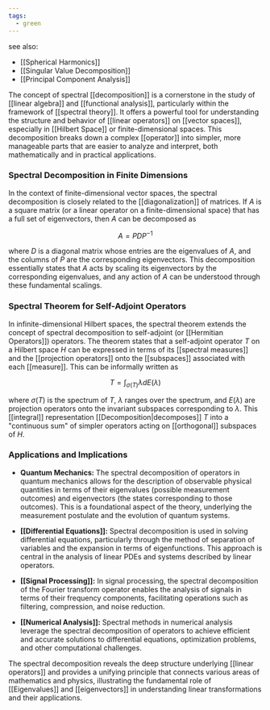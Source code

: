 ```yaml
---
tags:
  - green
---
```


see also:
- [[Spherical Harmonics]]
- [[Singular Value Decomposition]]
- [[Principal Component Analysis]]

The concept of spectral [[decomposition]] is a cornerstone in the study of [[linear algebra]] and [[functional analysis]], particularly within the framework of [[spectral theory]]. It offers a powerful tool for understanding the structure and behavior of [[linear operators]] on [[vector spaces]], especially in [[Hilbert Space]] or finite-dimensional spaces. This decomposition breaks down a complex [[operator]] into simpler, more manageable parts that are easier to analyze and interpret, both mathematically and in practical applications.

### Spectral Decomposition in Finite Dimensions

In the context of finite-dimensional vector spaces, the spectral decomposition is closely related to the [[diagonalization]] of matrices. If $A$ is a square matrix (or a linear operator on a finite-dimensional space) that has a full set of eigenvectors, then $A$ can be decomposed as

$$A = PDP^{-1}$$

where $D$ is a diagonal matrix whose entries are the eigenvalues of $A$, and the columns of $P$ are the corresponding eigenvectors. This decomposition essentially states that $A$ acts by scaling its eigenvectors by the corresponding eigenvalues, and any action of $A$ can be understood through these fundamental scalings.

### Spectral Theorem for Self-Adjoint Operators

In infinite-dimensional Hilbert spaces, the spectral theorem extends the concept of spectral decomposition to self-adjoint (or [[Hermitian Operators]]) operators. The theorem states that a self-adjoint operator $T$ on a Hilbert space $H$ can be expressed in terms of its [[spectral measures]] and the [[projection operators]] onto the [[subspaces]] associated with each [[measure]]. This can be informally written as

$$T = \int_{\sigma(T)} \lambda dE(\lambda)$$

where $\sigma(T)$ is the spectrum of $T$, $\lambda$ ranges over the spectrum, and $E(\lambda)$ are projection operators onto the invariant subspaces corresponding to $\lambda$. This [[integral]] representation [[Decomposition|decomposes]] $T$ into a "continuous sum" of simpler operators acting on [[orthogonal]] subspaces of $H$.

### Applications and Implications

- **Quantum Mechanics:** The spectral decomposition of operators in quantum mechanics allows for the description of observable physical quantities in terms of their eigenvalues (possible measurement outcomes) and eigenvectors (the states corresponding to those outcomes). This is a foundational aspect of the theory, underlying the measurement postulate and the evolution of quantum systems.

- **[[Differential Equations]]:** Spectral decomposition is used in solving differential equations, particularly through the method of separation of variables and the expansion in terms of eigenfunctions. This approach is central in the analysis of linear PDEs and systems described by linear operators.

- **[[Signal Processing]]:** In signal processing, the spectral decomposition of the Fourier transform operator enables the analysis of signals in terms of their frequency components, facilitating operations such as filtering, compression, and noise reduction.

- **[[Numerical Analysis]]:** Spectral methods in numerical analysis leverage the spectral decomposition of operators to achieve efficient and accurate solutions to differential equations, optimization problems, and other computational challenges.

The spectral decomposition reveals the deep structure underlying [[linear operators]] and provides a unifying principle that connects various areas of mathematics and physics, illustrating the fundamental role of [[Eigenvalues]] and [[eigenvectors]] in understanding linear transformations and their applications.